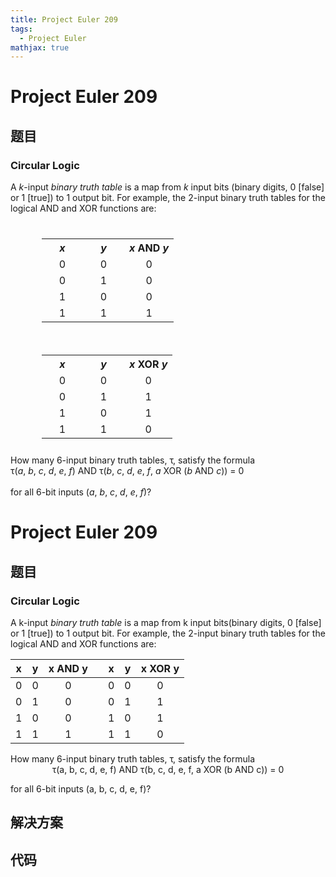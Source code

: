 ```yaml
---
title: Project Euler 209
tags:
  - Project Euler
mathjax: true
---
```

<escape><!-- more --></escape>
    
# Project Euler 209
## 题目
### Circular Logic

A <var>k</var>-input <i>binary truth table</i> is a map from <var>k</var> input bits
(binary digits, 0 [false] or 1 [true]) to 1 output bit. For example, the 2-input binary truth tables for the logical AND and XOR functions are:
<div style="float:left;margin:10px 50px;text-align:center;">
<table class="grid"><tr><th style="width:50px;"><var>x</var></th>
<th style="width:50px;"><var>y</var></th>
<th><var>x</var> AND <var>y</var></th></tr><tr><td align="center">0</td><td align="center">0</td><td align="center">0</td></tr><tr><td align="center">0</td><td align="center">1</td><td align="center">0</td></tr><tr><td align="center">1</td><td align="center">0</td><td align="center">0</td></tr><tr><td align="center">1</td><td align="center">1</td><td align="center">1</td></tr></table></div>
<div style="float:left;margin:10px 50px;text-align:center;">
<table class="grid"><tr><th style="width:50px;"><var>x</var></th>
<th style="width:50px;"><var>y</var></th>
<th><var>x</var> XOR <var>y</var></th></tr><tr><td align="center">0</td><td align="center">0</td><td align="center">0</td></tr><tr><td align="center">0</td><td align="center">1</td><td align="center">1</td></tr><tr><td align="center">1</td><td align="center">0</td><td align="center">1</td></tr><tr><td align="center">1</td><td align="center">1</td><td align="center">0</td></tr></table></div>
<br clear="all" />How many 6-input binary truth tables, τ, satisfy the formula
<div class="center">
τ(<var>a</var>, <var>b</var>, <var>c</var>, <var>d</var>, <var>e</var>, <var>f</var>) AND τ(<var>b</var>, <var>c</var>, <var>d</var>, <var>e</var>, <var>f</var>, <var>a</var> XOR (<var>b</var> AND <var>c</var>)) = 0
</div><br />for all 6-bit inputs (<var>a</var>, <var>b</var>, <var>c</var>, <var>d</var>, <var>e</var>, <var>f</var>)?



# Project Euler 209
## 题目
### Circular Logic

A k-input <i>binary truth table</i> is a map from k input bits(binary digits, 0 [false] or 1 [true]) to 1 output bit. For example, the 2-input binary truth tables for the logical AND and XOR functions are:<br>
<table>
<thead>
<tr>
<th align="center">x</th>
<th align="center">y</th>
<th align="center">x AND y</th>
<th align="center"></th>
<th align="center">x</th>
<th align="center">y</th>
<th align="center">x XOR y</th>
</tr>
</thead>
<tbody><tr>
<td align="center">0</td>
<td align="center">0</td>
<td align="center">0</td>
<td align="center"></td>
<td align="center">0</td>
<td align="center">0</td>
<td align="center">0</td>
</tr>
<tr>
<td align="center">0</td>
<td align="center">1</td>
<td align="center">0</td>
<td align="center"></td>
<td align="center">0</td>
<td align="center">1</td>
<td align="center">1</td>
</tr>
<tr>
<td align="center">1</td>
<td align="center">0</td>
<td align="center">0</td>
<td align="center"></td>
<td align="center">1</td>
<td align="center">0</td>
<td align="center">1</td>
</tr>
<tr>
<td align="center">1</td>
<td align="center">1</td>
<td align="center">1</td>
<td align="center"></td>
<td align="center">1</td>
<td align="center">1</td>
<td align="center">0</td>
</tr>
</tbody></table>
How many 6-input binary truth tables, τ, satisfy the formula
<center>τ(a, b, c, d, e, f) AND τ(b, c, d, e, f, a XOR (b AND c)) = 0</center>

for all 6-bit inputs (a, b, c, d, e, f)?


## 解决方案


## 代码


